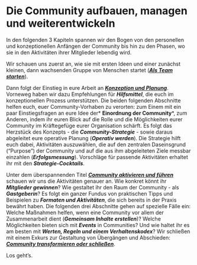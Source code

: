 # Die Community aufbauen, managen und weiterentwickeln

In den folgenden 3 Kapiteln spannen wir den Bogen von den personellen
und konzeptionellen Anfängen der Community bis hin zu den Phasen, wo sie
in den Aktivitäten ihrer Mitglieder lebendig wird.

Wir schauen uns zuerst an, wie sie mit ersten Ideen und einer zunächst
kleinen, dann wachsenden Gruppe von Menschen startet ([***Als Team
starten***](4-01-Als_Team_starten.md)).

Dann folgt der Einstieg in eure Arbeit an [***Konzeption und Planung***](4-02-Konzeption_und_Planung.md). Vorneweg haben wir dazu Empfehlungen für
***Hilfsmittel***, die euch im konzeptionellen Prozess
unterstützen. Die beiden folgenden Abschnitte helfen euch, euer
Community-Vorhaben zu verorten: zum Einem mit ein paar Einstiegsfragen
an eure Idee der* **Einordnung der Community***, zum Anderen, indem
ihr euren Blick auf die Rolle und die Möglichkeiten eurer Community im
Kräftegefüge eurer Organisation schärft. Es folgt das Herzstück des
Konzepts - die ***Community-Strategie*** - sowie daraus
abgeleitet eure operative Planung (***Operativ werden***). Die
Strategie hilft euch dabei, Aktivitäten auszuwählen, die auf den
zentralen Daseinsgrund (“Purpose”) der Community und auf die aus ihm
abgeleiteten Ziele messbar einzahlen (***Erfolgsmessung***).
Vorschläge für passende Aktivitäten erhaltet ihr mit den
***Strategie-Cocktails***.

Unter dem überspannenden Titel [***Community aktivieren und
führen***](4-03-Community_aktivieren_und_fuehren.md) schauen wir uns die Aktivitäten genauer an. Wie konkret
könnt ihr ***Mitglieder gewinnen***? Wie gestaltet ihr den Raum
der Community - als ***Gastgeberin***? Es folgt ein ganzer Fundus
von praktischen Tipps und Beispielen zu ***Formaten und
Aktivitäten***, die sich bereits in der Praxis bewährt haben. Die
folgenden drei Abschnitte gehen auf spezielle Fälle ein: Welche
Maßnahmen helfen, wenn eine Community vor allem der Zusammenarbeit dient
(***Gemeinsam Inhalte erstellen***)? Welche Möglichkeiten bieten
sich mit ***Events*** in Communities</u>? Und wie haltet ihr es am
besten mit ***Werten, Regeln und einem Verhaltenskodex***? Wir
schließen mit einem Exkurs zur Gestaltung von Übergängen und Abschieden:
[***Community transformieren oder schließen***](4-04-Community_transformieren_oder_schliessen.md).

Los geht’s.
